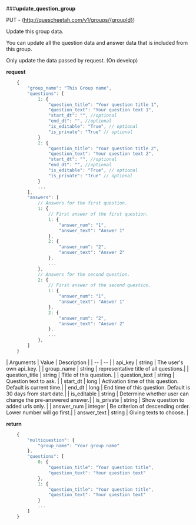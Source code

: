 ###**update_question_group**


PUT - (http://quescheetah.com/v1/groups/{groupId})

Update this group data.

You can update all the question data and answer data that is included from this group.

Only update the data passed by request. (On develop)

**request**
```javascript
    {
        "group_name": "This Group name",
        "questions": [
            1: {
                "question_title": "Your question title 1",
                "question_text": "Your question text 1",
                "start_dt": "", //optional
                "end_dt": "", //optional
                "is_editable": "True", // optional
                "is_private": "True" // optional
            }
            2: {
                "question_title": "Your question title 2",
                "question_text": "Your question text 2",
                "start_dt": "", //optional
                "end_dt": "", //optional
                "is_editable": "True", // optional
                "is_private": "True" // optional
            }
            ...
        ],
        "answers": [
            // Answers for the first question.
            1: {
                // First answer of the first question.
                1: {
                    "answer_num": "1",
                    "answer_text": "Answer 1"
                },
                2: {
                    "answer_num": "2",
                    "answer_text": "Answer 2"
                },
                ...
            },
            // Answers for the second question.
            2: {
                // First answer of the second question.
                1: {
                    "answer_num": "1",
                    "answer_text": "Answer 1"
                },
                2: {
                    "answer_num": "2",
                    "answer_text": "Answer 2"
                },
                ...
            },
        ]
    }
```
| Arguments | Value | Description |
| --        | --    |
| api_key | string | The user's own api_key. |
| group_name | string | representative title of all questions.| 
| question_title | string | Title of this question. |
| question_text  | string  | Question text to ask. |
| start_dt | long | Activation time of this question. Default is current time.|
| end_dt | long | End time of this question. Default is 30 days from start date.|
| is_editable | string | Determine whether user can change the pre-answered answer.|
| is_private | string | Show question to added urls only. |
| answer_num | integer | Be criterion of descending order. Lower number will go first.|
| answer_text | string | Giving texts to choose. |


**return**
```javascript
    {
        "multiquestion": {
            "group_name": "Your group name"
        },
        "questions": [
            0: {
                "question_title": "Your question title",
                "question_text": "Your question text"
            },
            1: {
                "question_title": "Your question title",
                "question_text": "Your question text"
            }
            ...
        ]
    }
```
